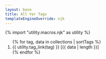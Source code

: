 ```yaml
---
layout: base
title: All Yer Tags
templateEngineOverride: njk
---
```


{% import "utility.macros.njk" as utility %}

<ol>
{% for tag, data in collections | sortTags %}
<li>
{{ utility.tag_link(tag) }}
[{{ data | length }}]
</li>
{% endfor %}
</ol>

